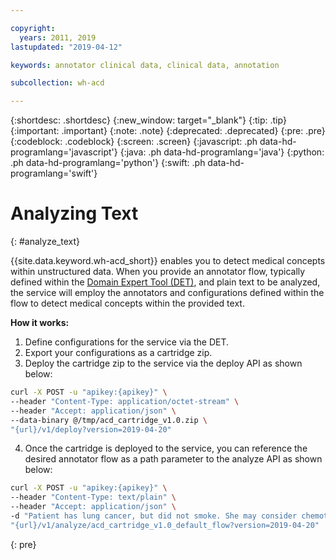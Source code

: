 ```yaml
---

copyright:
  years: 2011, 2019
lastupdated: "2019-04-12"

keywords: annotator clinical data, clinical data, annotation

subcollection: wh-acd

---
```


{:shortdesc: .shortdesc}
{:new_window: target="_blank"}
{:tip: .tip}
{:important: .important}
{:note: .note}
{:deprecated: .deprecated}
{:pre: .pre}
{:codeblock: .codeblock}
{:screen: .screen}
{:javascript: .ph data-hd-programlang='javascript'}
{:java: .ph data-hd-programlang='java'}
{:python: .ph data-hd-programlang='python'}
{:swift: .ph data-hd-programlang='swift'}

# Analyzing Text
{: #analyze_text}

{{site.data.keyword.wh-acd_short}} enables you to detect medical concepts within unstructured data. When you provide an annotator flow, typically defined within the [Domain Expert Tool (DET)](https://watsonpow01.rch.stglabs.ibm.com/services/cartridge_det/cartridge-main.html), and plain text to be analyzed, the service will employ the annotators and configurations defined within the flow to detect medical concepts within the provided text.

**How it works:**

1. Define configurations for the service via the DET.
2. Export your configurations as a cartridge zip.
3. Deploy the cartridge zip to the service via the deploy API as shown below:

```bash
curl -X POST -u "apikey:{apikey}" \
--header "Content-Type: application/octet-stream" \
--header "Accept: application/json" \
--data-binary @/tmp/acd_cartridge_v1.0.zip \
"{url}/v1/deploy?version=2019-04-20"
```

4. Once the cartridge is deployed to the service, you can reference the desired annotator flow as a path parameter to the analyze API as shown below:

```bash
curl -X POST -u "apikey:{apikey}" \
--header "Content-Type: text/plain" \
--header "Accept: application/json" \
-d "Patient has lung cancer, but did not smoke. She may consider chemotherapy as part of a treatment plan." \
"{url}/v1/analyze/acd_cartridge_v1.0_default_flow?version=2019-04-20"
```
{: pre}

